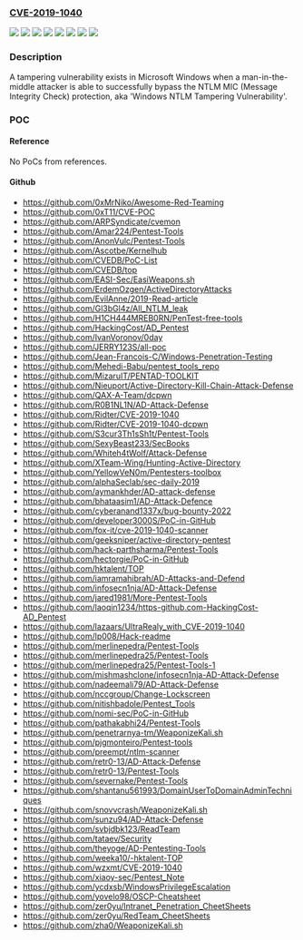 ### [CVE-2019-1040](https://cve.mitre.org/cgi-bin/cvename.cgi?name=CVE-2019-1040)
![](https://img.shields.io/static/v1?label=Product&message=Windows%2010%20Version%201903%20for%2032-bit%20Systems&color=blue)
![](https://img.shields.io/static/v1?label=Product&message=Windows%2010%20Version%201903%20for%20ARM64-based%20Systems&color=blue)
![](https://img.shields.io/static/v1?label=Product&message=Windows%2010%20Version%201903%20for%20x64-based%20Systems&color=blue)
![](https://img.shields.io/static/v1?label=Product&message=Windows%20Server%2C%20version%201903%20(Server%20Core%20installation)&color=blue)
![](https://img.shields.io/static/v1?label=Product&message=Windows%20Server&color=blue)
![](https://img.shields.io/static/v1?label=Product&message=Windows&color=blue)
![](https://img.shields.io/static/v1?label=Version&message=n%2Fa&color=blue)
![](https://img.shields.io/static/v1?label=Vulnerability&message=Tampering&color=brighgreen)

### Description

A tampering vulnerability exists in Microsoft Windows when a man-in-the-middle attacker is able to successfully bypass the NTLM MIC (Message Integrity Check) protection, aka 'Windows NTLM Tampering Vulnerability'.

### POC

#### Reference
No PoCs from references.

#### Github
- https://github.com/0xMrNiko/Awesome-Red-Teaming
- https://github.com/0xT11/CVE-POC
- https://github.com/ARPSyndicate/cvemon
- https://github.com/Amar224/Pentest-Tools
- https://github.com/AnonVulc/Pentest-Tools
- https://github.com/Ascotbe/Kernelhub
- https://github.com/CVEDB/PoC-List
- https://github.com/CVEDB/top
- https://github.com/EASI-Sec/EasiWeapons.sh
- https://github.com/ErdemOzgen/ActiveDirectoryAttacks
- https://github.com/EvilAnne/2019-Read-article
- https://github.com/Gl3bGl4z/All_NTLM_leak
- https://github.com/H1CH444MREB0RN/PenTest-free-tools
- https://github.com/HackingCost/AD_Pentest
- https://github.com/IvanVoronov/0day
- https://github.com/JERRY123S/all-poc
- https://github.com/Jean-Francois-C/Windows-Penetration-Testing
- https://github.com/Mehedi-Babu/pentest_tools_repo
- https://github.com/MizaruIT/PENTAD-TOOLKIT
- https://github.com/Nieuport/Active-Directory-Kill-Chain-Attack-Defense
- https://github.com/QAX-A-Team/dcpwn
- https://github.com/R0B1NL1N/AD-Attack-Defense
- https://github.com/Ridter/CVE-2019-1040
- https://github.com/Ridter/CVE-2019-1040-dcpwn
- https://github.com/S3cur3Th1sSh1t/Pentest-Tools
- https://github.com/SexyBeast233/SecBooks
- https://github.com/Whiteh4tWolf/Attack-Defense
- https://github.com/XTeam-Wing/Hunting-Active-Directory
- https://github.com/YellowVeN0m/Pentesters-toolbox
- https://github.com/alphaSeclab/sec-daily-2019
- https://github.com/aymankhder/AD-attack-defense
- https://github.com/bhataasim1/AD-Attack-Defence
- https://github.com/cyberanand1337x/bug-bounty-2022
- https://github.com/developer3000S/PoC-in-GitHub
- https://github.com/fox-it/cve-2019-1040-scanner
- https://github.com/geeksniper/active-directory-pentest
- https://github.com/hack-parthsharma/Pentest-Tools
- https://github.com/hectorgie/PoC-in-GitHub
- https://github.com/hktalent/TOP
- https://github.com/iamramahibrah/AD-Attacks-and-Defend
- https://github.com/infosecn1nja/AD-Attack-Defense
- https://github.com/jared1981/More-Pentest-Tools
- https://github.com/laoqin1234/https-github.com-HackingCost-AD_Pentest
- https://github.com/lazaars/UltraRealy_with_CVE-2019-1040
- https://github.com/lp008/Hack-readme
- https://github.com/merlinepedra/Pentest-Tools
- https://github.com/merlinepedra25/Pentest-Tools
- https://github.com/merlinepedra25/Pentest-Tools-1
- https://github.com/mishmashclone/infosecn1nja-AD-Attack-Defense
- https://github.com/nadeemali79/AD-Attack-Defense
- https://github.com/nccgroup/Change-Lockscreen
- https://github.com/nitishbadole/Pentest_Tools
- https://github.com/nomi-sec/PoC-in-GitHub
- https://github.com/pathakabhi24/Pentest-Tools
- https://github.com/penetrarnya-tm/WeaponizeKali.sh
- https://github.com/pjgmonteiro/Pentest-tools
- https://github.com/preempt/ntlm-scanner
- https://github.com/retr0-13/AD-Attack-Defense
- https://github.com/retr0-13/Pentest-Tools
- https://github.com/severnake/Pentest-Tools
- https://github.com/shantanu561993/DomainUserToDomainAdminTechniques
- https://github.com/snovvcrash/WeaponizeKali.sh
- https://github.com/sunzu94/AD-Attack-Defense
- https://github.com/svbjdbk123/ReadTeam
- https://github.com/tataev/Security
- https://github.com/theyoge/AD-Pentesting-Tools
- https://github.com/weeka10/-hktalent-TOP
- https://github.com/wzxmt/CVE-2019-1040
- https://github.com/xiaoy-sec/Pentest_Note
- https://github.com/ycdxsb/WindowsPrivilegeEscalation
- https://github.com/yovelo98/OSCP-Cheatsheet
- https://github.com/zer0yu/Intranet_Penetration_CheetSheets
- https://github.com/zer0yu/RedTeam_CheetSheets
- https://github.com/zha0/WeaponizeKali.sh

